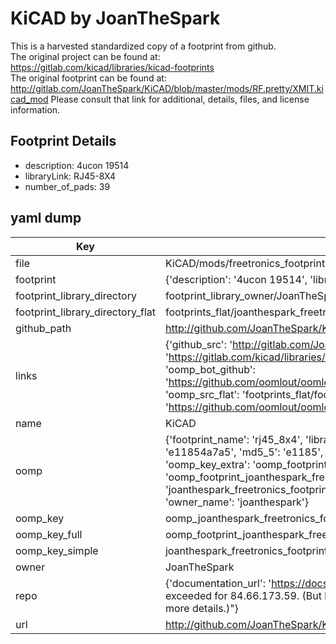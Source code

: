 # KiCAD by JoanTheSpark  
This is a harvested standardized copy of a footprint from github.  
The original project can be found at:  
https://gitlab.com/kicad/libraries/kicad-footprints  
The original footprint can be found at:
http://gitlab.com/JoanTheSpark/KiCAD/blob/master/mods/RF.pretty/XMIT.kicad_mod
Please consult that link for additional, details, files, and license information.  
## Footprint Details
* description: 4ucon 19514  
* libraryLink: RJ45-8X4  
* number_of_pads: 39  
## yaml dump  
| Key | Value |  
| --- | --- |  
| file | KiCAD/mods/freetronics_footprints.pretty/RJ45-8X4.kicad_mod |  
| footprint | {'description': '4ucon 19514', 'libraryLink': 'RJ45-8X4', 'number_of_pads': 39} |  
| footprint_library_directory | footprint_library_owner/JoanTheSpark_KiCAD |  
| footprint_library_directory_flat | footprints_flat/joanthespark_freetronics_footprints_rj45_8x4/working |  
| github_path | http://github.com/JoanTheSpark/KiCAD/blob/master/mods/freetronics_footprints.pretty/RJ45-8X4.kicad_mod |  
| links | {'github_src': 'http://gitlab.com/JoanTheSpark/KiCAD/blob/master/mods/RF.pretty/XMIT.kicad_mod', 'github_src_repo': 'https://gitlab.com/kicad/libraries/kicad-footprints', 'oomp_bot': 'footprints/joanthespark_freetronics_footprints_rj45_8x4/working', 'oomp_bot_github': 'https://github.com/oomlout/oomlout_oomp_footprint_bot/tree/main/footprints/joanthespark_freetronics_footprints_rj45_8x4/working', 'oomp_src_flat': 'footprints_flat/footprints_flat/joanthespark_freetronics_footprints_rj45_8x4/working', 'oomp_src_flat_github': 'https://github.com/oomlout/oomlout_oomp_footprint_src/tree/main/footprints_flat/joanthespark_freetronics_footprints_rj45_8x4/working'} |  
| name | KiCAD |  
| oomp | {'footprint_name': 'rj45_8x4', 'library_name': 'freetronics_footprints', 'md5': 'e11854a7a5f60241602143cb8c558fd1', 'md5_10': 'e11854a7a5', 'md5_5': 'e1185', 'md5_6': 'e11854', 'oomp_key': 'oomp_joanthespark_freetronics_footprints_rj45_8x4', 'oomp_key_extra': 'oomp_footprint_joanthespark_freetronics_footprints_rj45_8x4', 'oomp_key_full': 'oomp_footprint_joanthespark_freetronics_footprints_rj45_8x4_e11854', 'oomp_key_simple': 'joanthespark_freetronics_footprints_rj45_8x4', 'original_filename': 'KiCAD/mods/freetronics_footprints.pretty/RJ45-8X4.kicad_mod', 'owner_name': 'joanthespark'} |  
| oomp_key | oomp_joanthespark_freetronics_footprints_rj45_8x4 |  
| oomp_key_full | oomp_footprint_joanthespark_freetronics_footprints_rj45_8x4 |  
| oomp_key_simple | joanthespark_freetronics_footprints_rj45_8x4 |  
| owner | JoanTheSpark |  
| repo | {'documentation_url': 'https://docs.github.com/rest/overview/resources-in-the-rest-api#rate-limiting', 'message': "API rate limit exceeded for 84.66.173.59. (But here's the good news: Authenticated requests get a higher rate limit. Check out the documentation for more details.)"} |  
| url | http://github.com/JoanTheSpark/KiCAD |  

